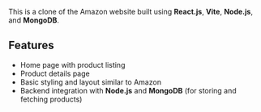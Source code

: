 
This is a clone of the Amazon website built using **React.js**, **Vite**, **Node.js**, and **MongoDB**.

## Features

- Home page with product listing
- Product details page
- Basic styling and layout similar to Amazon
- Backend integration with **Node.js** and **MongoDB** (for storing and fetching products)
